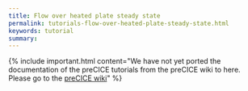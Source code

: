 ```yaml
---
title: Flow over heated plate steady state
permalink: tutorials-flow-over-heated-plate-steady-state.html
keywords: tutorial
summary:
---
```


{% include important.html content="We have not yet ported the documentation of the preCICE tutorials from the preCICE wiki to here. Please go to the [preCICE wiki](https://github.com/precice/precice/wiki#2-getting-started---tutorials)" %}
